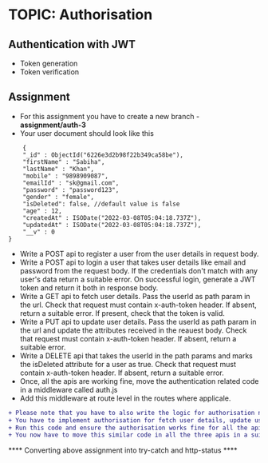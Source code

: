 # TOPIC: Authorisation

## Authentication with JWT
- Token generation
- Token verification

## Assignment
- For this assignment you have to create a new branch - **assignment/auth-3**
- Your user document should look like this
```
 	{
    "_id" : ObjectId("6226e3d2b98f22b349ca58be"),
    "firstName" : "Sabiha",
    "lastName" : "Khan",
    "mobile" : "9898909087",
    "emailId" : "sk@gmail.com",
    "password" : "password123",
    "gender" : "female",
	"isDeleted": false, //default value is false 
    "age" : 12,
    "createdAt" : ISODate("2022-03-08T05:04:18.737Z"),
    "updatedAt" : ISODate("2022-03-08T05:04:18.737Z"),
    "__v" : 0
}
```


- Write a POST api to register a user from the user details in request body. 
- Write a POST api to login a user that takes user details like email and password from the request body. If the credentials don't match with any user's data return a suitable error.
On successful login, generate a JWT token and return it both in response body.
- Write a GET api to fetch user details. Pass the userId as path param in the url. Check that request must contain x-auth-token header. If absent, return a suitable error.
If present, check that the token is valid.
- Write a PUT api to update user details. Pass the userId as path param in the url and update the attributes received in the reauest body. Check that request must contain x-auth-token header. If absent, return a suitable error.
- Write a DELETE api that takes the userId in the path params and marks the isDeleted attribute for a user as true. Check that request must contain x-auth-token header. If absent, return a suitable error.
- Once, all the apis are working fine, move the authentication related code in a middleware called auth.js
- Add this middleware at route level in the routes where applicale.

```diff
+ Please note that you have to also write the logic for authorisation now so that a logged in user can modify or fetch ONLY their own data.
+ You have to implement authorisation for fetch user details, update user and delete user apis
+ Run this code and ensure the authorisation works fine for all the apis before following the next requirement
+ You now have to move this similar code in all the three apis in a suitable middleware

``` 


**** Converting above assignment into try-catch and http-status ****